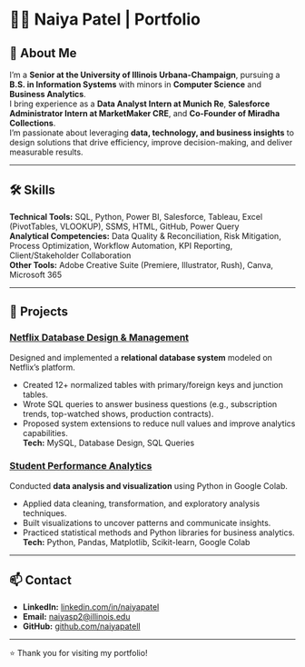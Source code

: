 # 👩‍💻 Naiya Patel | Portfolio

## 📌 About Me  
I’m a **Senior at the University of Illinois Urbana-Champaign**, pursuing a **B.S. in Information Systems** with minors in **Computer Science** and **Business Analytics**.  
I bring experience as a **Data Analyst Intern at Munich Re**, **Salesforce Administrator Intern at MarketMaker CRE**, and **Co-Founder of Miradha Collections**.  
I’m passionate about leveraging **data, technology, and business insights** to design solutions that drive efficiency, improve decision-making, and deliver measurable results.  

---

## 🛠 Skills  

**Technical Tools:** SQL, Python, Power BI, Salesforce, Tableau, Excel (PivotTables, VLOOKUP), SSMS, HTML, GitHub, Power Query  
**Analytical Competencies:** Data Quality & Reconciliation, Risk Mitigation, Process Optimization, Workflow Automation, KPI Reporting, Client/Stakeholder Collaboration  
**Other Tools:** Adobe Creative Suite (Premiere, Illustrator, Rush), Canva, Microsoft 365  

---

## 📂 Projects  

### [Netflix Database Design & Management](netflix-database)  
Designed and implemented a **relational database system** modeled on Netflix’s platform.  
- Created 12+ normalized tables with primary/foreign keys and junction tables.  
- Wrote SQL queries to answer business questions (e.g., subscription trends, top-watched shows, production contracts).  
- Proposed system extensions to reduce null values and improve analytics capabilities.  
**Tech:** MySQL, Database Design, SQL Queries  

### [Student Performance Analytics](student-performance-analytics)  
Conducted **data analysis and visualization** using Python in Google Colab.  
- Applied data cleaning, transformation, and exploratory analysis techniques.  
- Built visualizations to uncover patterns and communicate insights.  
- Practiced statistical methods and Python libraries for business analytics.  
**Tech:** Python, Pandas, Matplotlib, Scikit-learn, Google Colab    

---

## 📫 Contact  
- **LinkedIn:** [linkedin.com/in/naiyapatel](#)  
- **Email:** naiyasp2@illinois.edu  
- **GitHub:** [github.com/naiyapatell](#)  

---
⭐️ Thank you for visiting my portfolio!
